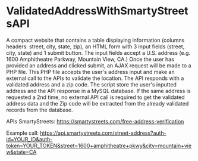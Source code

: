 # ValidatedAddressWithSmartyStreetsAPI

A compact website that contains a table displaying information (columns headers: street, city, state, zip), an HTML form with 3 input fields (street, city, state) and 1 submit button. The input fields accept a U.S. address (e.g. 1600 Amphitheatre Parkway, Mountain View, CA.) Once the user has provided an address and clicked submit, an AJAX request will be made to a PHP file. This PHP file accepts the user's address input and make an external call to the APIs to validate the location. The API responds with a validated address and a zip code. The script store the user's inputted address and the API response in a MySQL database. If the same address is requested a 2nd time, no external API call is required to get the validated address data and the Zip code will be extracted from the already validated records from the database.

APIs
SmartyStreets: https://smartystreets.com/free-address-verification

Example call: https://api.smartystreets.com/street-address?auth-id=YOUR_ID&auth-token=YOUR_TOKEN&street=1600+amphitheatre+pkwy&city=mountain+view&state=CA
